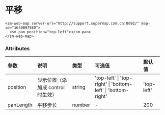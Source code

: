 # 平移

<sm-iframe src="http://iclient.supermap.io/examples/mapboxgl/components_pan_vue.html"></sm-iframe>

```vue
<sm-web-map server-url="http://support.supermap.com.cn:8092/" map-id="1649097980">
  <sm-pan position="top-left"></sm-pan>
</sm-web-map>
```

### Attributes

| 参数     | 说明          | 类型   | 可选值 | 默认值 |
| :------- | :------------ | :----- | :----- | :----- |
| position | 显示位置（添加成 control 时生效） | string | 'top-left' \| 'top-right' \| 'bottom-left' \| 'bottom-right' | 'top-left' |
| panLength | 平移步长 | number | - | 200 |
